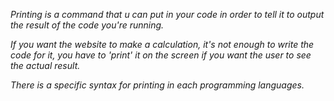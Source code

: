 _Printing is a command that u can put in your code in order to tell it to output the result of the code you're running._

_If you want the website to make a calculation, it's not enough to write the code for it, you have to 'print' it on the screen if you want the user to see the actual result._

_There is a  specific syntax for printing in each programming languages._